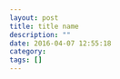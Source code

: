 ```yaml
---
layout: post
title: title name
description: ""
date: 2016-04-07 12:55:18
category:
tags: []
---
```

